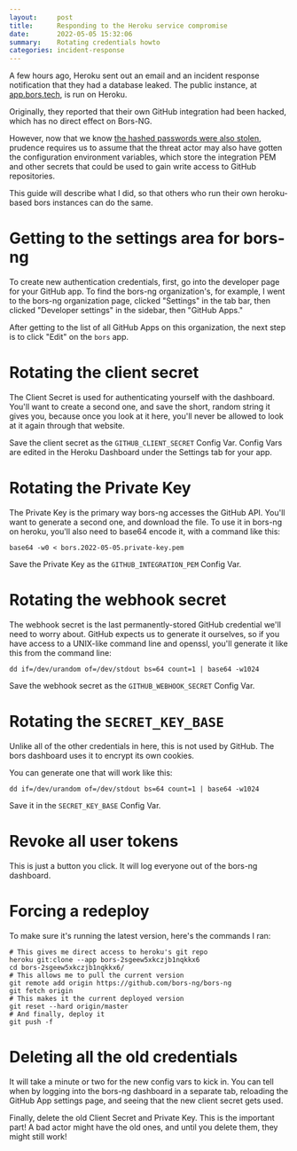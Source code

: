 ```yaml
---
layout:     post
title:      Responding to the Heroku service compromise
date:       2022-05-05 15:32:06
summary:    Rotating credentials howto
categories: incident-response
---
```


A few hours ago, Heroku sent out an email and an incident response notification that they had a database leaked. The public
instance, at [app.bors.tech], is run on Heroku.

Originally, they reported that their own GitHub integration had been hacked, which has no direct effect on Bors-NG.

However, now that we know [the hashed passwords were also stolen], prudence requires us to assume that the threat
actor may also have gotten the configuration environment variables, which store the integration PEM and other secrets
that could be used to gain write access to GitHub repositories.

[app.bors.tech]: https://app.bors.tech
[the hashed passwords were also stolen]: https://status.heroku.com/incidents/2413?updated

This guide will describe what I did, so that others who run their own heroku-based bors instances can do the same.

# Getting to the settings area for bors-ng

To create new authentication credentials, first, go into the developer page for your GitHub app. To find the bors-ng
organization's, for example, I went to the bors-ng organization page, clicked "Settings" in the tab bar, then clicked
"Developer settings" in the sidebar, then "GitHub Apps."

After getting to the list of all GitHub Apps on this organization, the next step is to click "Edit" on the `bors` app.

# Rotating the client secret

The Client Secret is used for authenticating yourself with the dashboard. You'll want to create a second one,
and save the short, random string it gives you, because once you look at it here, you'll never be allowed to look
at it again through that website.

Save the client secret as the `GITHUB_CLIENT_SECRET` Config Var. Config Vars are edited in the Heroku Dashboard
under the Settings tab for your app.

# Rotating the Private Key

The Private Key is the primary way bors-ng accesses the GitHub API. You'll want to generate a second one,
and download the file. To use it in bors-ng on heroku, you'll also need to base64 encode it, with a command like this:

    base64 -w0 < bors.2022-05-05.private-key.pem

Save the Private Key as the `GITHUB_INTEGRATION_PEM` Config Var.

# Rotating the webhook secret

The webhook secret is the last permanently-stored GitHub credential we'll need to worry about. GitHub expects us to
generate it ourselves, so if you have access to a UNIX-like command line and openssl, you'll generate it like
this from the command line:

    dd if=/dev/urandom of=/dev/stdout bs=64 count=1 | base64 -w1024

Save the webhook secret as the `GITHUB_WEBHOOK_SECRET` Config Var.

# Rotating the `SECRET_KEY_BASE`

Unlike all of the other credentials in here, this is not used by GitHub. The bors dashboard uses it to encrypt
its own cookies.

You can generate one that will work like this:

    dd if=/dev/urandom of=/dev/stdout bs=64 count=1 | base64 -w1024

Save it in the `SECRET_KEY_BASE` Config Var.

# Revoke all user tokens

This is just a button you click. It will log everyone out of the bors-ng dashboard.

# Forcing a redeploy

To make sure it's running the latest version, here's the commands I ran:

    # This gives me direct access to heroku's git repo
    heroku git:clone --app bors-2sgeew5xkczjb1nqkkx6
    cd bors-2sgeew5xkczjb1nqkkx6/
    # This allows me to pull the current version
    git remote add origin https://github.com/bors-ng/bors-ng
    git fetch origin
    # This makes it the current deployed version
    git reset --hard origin/master
    # And finally, deploy it
    git push -f

# Deleting all the old credentials

It will take a minute or two for the new config vars to kick in. You can tell when by logging into the bors-ng dashboard in
a separate tab, reloading the GitHub App settings page, and seeing that the new client secret gets used.

Finally, delete the old Client Secret and Private Key. This is the important part! A bad actor might have the old ones,
and until you delete them, they might still work!
